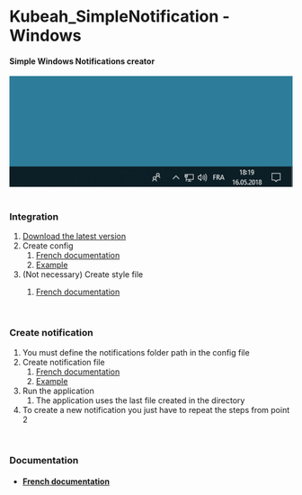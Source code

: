 # Kubeah_SimpleNotification - Windows
<h4>Simple Windows Notifications creator</h4>
<center><img src="https://raw.githubusercontent.com/CrBast/Kubeah_SimpleNotification/master/files/introduction.gif"></center>
<br>
<h3>Integration</h3>
<ol> 
  <li><a href="https://github.com/CrBast/Kubeah_SimpleNotification/releases">Download the latest version</a></li> 
  <li>Create config
    <ol>
      <li><a href="https://github.com/CrBast/Kubeah_SimpleNotification/blob/master/using-fr.md">French documentation</a></li>
      <li><a href="https://github.com/CrBast/Kubeah_SimpleNotification/blob/master/NotificationApp.conf">Example</a></li>
    </ol>
  </li> 
  <li>(Not necessary) Create style file</li>
  <ol>
      <li><a href="https://github.com/CrBast/Kubeah_SimpleNotification/blob/master/using-fr.md">French documentation</a></li>
    </ol>
</ol>
<br>
<h3>Create notification</h3>
<ol> 
  <li>You must define the notifications folder path in the config file</li>
  <li>Create notification file
  <ol>
      <li><a href="https://github.com/CrBast/Kubeah_SimpleNotification/blob/master/using-fr.md">French documentation</a></li>
      <li><a href="https://github.com/CrBast/Kubeah_SimpleNotification/blob/master/notification_sample.xml">Example</a></li>
    </ol>
  </li>
  <li>Run the application
  <ol>
      <li>The application uses the last file created in the directory</li>
    </ol>
  </li>
  <li>To create a new notification you just have to repeat the steps from point 2</li>
</ol>
<br>
<h3>Documentation</h3>
 <ul>
  <li><h4><a href="https://github.com/CrBast/Kubeah_SimpleNotification/blob/master/using-fr.md">French documentation</a></h4>
  </li>
</ul> 
